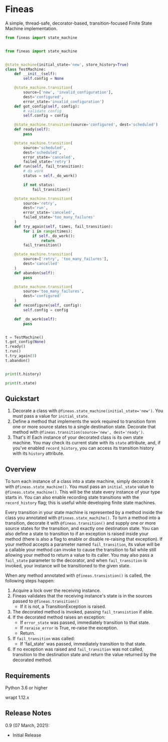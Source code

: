 # Fineas

A simple, thread-safe, decorator-based, transition-focused Finite State Machine implementation.

```python
from fineas import state_machine


from fineas import state_machine


@state_machine(initial_state='new', store_history=True)
class TestMachine:
    def __init__(self):
        self.config = None

    @state_machine.transition(
        source=['new', 'invalid_configuration'],
        dest='configured',
        error_state='invalid_configuration')
    def got_config(self, config):
        # validate config
        self.config = config

    @state_machine.transition(source='configured', dest='scheduled')
    def ready(self):
        pass

    @state_machine.transition(
        source='scheduled',
        dest='scheduled',
        error_state='canceled',
        failed_state='retry')
    def run(self, fail_transition):
        # do work
        status = self._do_work()

        if not status:
            fail_transition()

    @state_machine.transition(
        source='retry',
        dest='run',
        error_state='canceled',
        failed_state='too_many_failures'
    )
    def try_again(self, times, fail_transition):
        for i in range(times):
            if self._do_work():
                return
        fail_transition()

    @state_machine.transition(
        source=['retry', 'too_many_failures'],
        dest='cancelled'
    )
    def abandon(self):
        pass

    @state_machine.transition(
        source='too_many_failures',
        dest='configured'
    )
    def reconfigure(self, config):
        self.config = config

    def _do_work(self):
        pass


t = TestMachine()
t.got_config(None)
t.ready()
t.run()
t.try_again(3)
t.abandon()


print(t.history)

print(t.state)
```

## Quickstart
1) Decorate a class with `@fineas.state_machine(initial_state='new')`.  You must pass a value for 
   `initial_state`.
2) Define a method that implements the work required to transition form one or more source states
   to a single destination state.  Decorate that method with 
   `@fineas.transition(source='new', dest='ready')`.
3)  That's it!  Each instance of your decorated class is its own state machine.  You may check its
current state with its `state` attribute, and, if you've enabled `record_history`, you can access
    its transition history with its `history` attribute.

## Overview
To turn each instance of a class into a state machine, simply decorate it with 
`@fineas.state_machine()`.  You must pass an `initial_state` value to `@fineas.state_machine()`.
This will be the state every instance of your type starts in.  You can also enable recording state
transitions with the `record_history` flag; this is useful while developing finite state machines.

Every transition in your state machine is represented by a method inside the class you annotated 
with `@fineas.state_machihe()`.  To turn a method into a transition, decorate it with 
`@fineas.transition()` and supply one or more source states for the transition, and exactly one
destination state.  You can also define a state to transition to if an exception is raised inside 
your method (there is also a flag to enable or disable re-raising that exception).  If your method
accepts a parameter named `fail_transition`, its value will be a callable your method can invoke to
cause the transition to fail while still allowing your method to return a value to its caller.  You
may also pass a `fail_state` parameter to the decorator, and when `fail_transition` is invoked, your
instance will be transitioned to the given state.

When any method annotated with `@fineas.transistion()` is called, the following steps happen:

1) Acquire a lock over the receiving instance.
1) Fineas validates that the receiving instance's state is in the sources passed to 
   `@fineas.transition()`
   - If it is not, a TransitionException is raised.
1) The decorated method is invoked, passing `fail_transistion` if able.
1) If the decorated method raises an exception:
   - If `error_state` was passed, immediately transition to that state.
   - If `reraise_error` is True, re-raise the exception.
   - Return.
1) If `fail_transition` was called:
   - If 'fail_state' was passed, immediately transition to that state.
1) If no exception was raised and `fail_transition` was not called, transition to the destination
   state and return the value returned by the decorated method.
   
## Requirements

Python 3.6 or higher

wrapt 1.12.x

## Release Notes

0.9 (07 March, 2021):
- Initial Release
